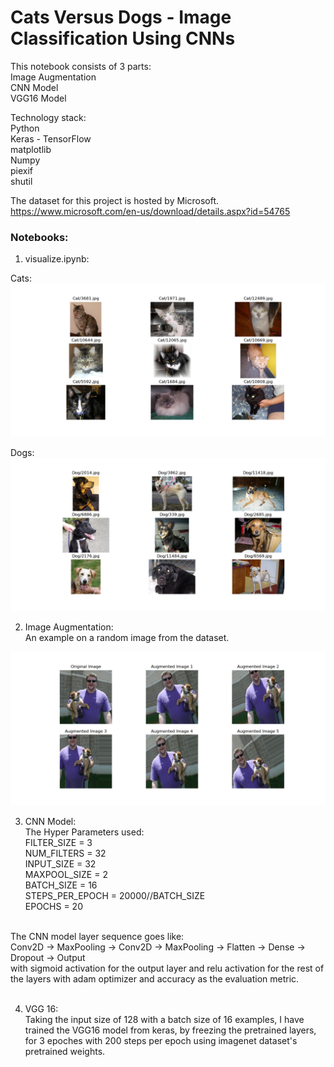 # Cats Versus Dogs - Image Classification Using CNNs

This notebook consists of 3 parts:<br>
Image Augmentation<br>
CNN Model<br>
VGG16 Model<br>

Technology stack:<br>
Python<br>
Keras - TensorFlow<br>
matplotlib<br>
Numpy<br>
piexif<br>
shutil<br>

The dataset for this project is hosted by Microsoft.<br>
https://www.microsoft.com/en-us/download/details.aspx?id=54765
<br>

### Notebooks:

1. visualize.ipynb:<br>

Cats:
![Cats](/images/Cat.png)
<br>

Dogs:
![Dogs](/images/Dog.png)
<br>


2. Image Augmentation:<br>
An example on a random image from the dataset.<br>

![Augmented_Image](/images/Image_aug.png)
<br>


3. CNN Model:<br>
The Hyper Parameters used:<br>
FILTER_SIZE = 3<br>
NUM_FILTERS = 32<br>
INPUT_SIZE  = 32<br>
MAXPOOL_SIZE = 2<br>
BATCH_SIZE = 16<br>
STEPS_PER_EPOCH = 20000//BATCH_SIZE<br>
EPOCHS = 20<br>
<br>
The CNN model layer sequence goes like:<br>
Conv2D -> MaxPooling -> Conv2D -> MaxPooling -> Flatten -> Dense -> Dropout -> Output<br>
with sigmoid activation for the output layer and relu activation for the rest of the layers with adam optimizer and accuracy as the evaluation metric.
<br>
<br>

4. VGG 16:<br>
Taking the input size of 128 with a batch size of 16 examples, I have trained the VGG16 model from keras, by freezing the pretrained layers, for 3 epoches with 200 steps per epoch using imagenet dataset's pretrained weights. 
